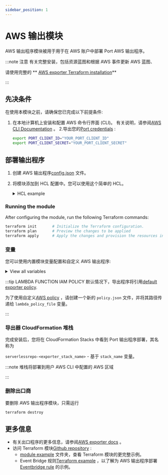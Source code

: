 ```yaml
---
sidebar_position: 1
---
```


# AWS 输出模块

AWS 输出程序模块被用于用于在 AWS 账户中部署 Port AWS 输出程序。

:::note  注意 有关完整安装，包括资源蓝图和根据 AWS 事件更新 AWS 蓝图、

请使用完整的 ** [AWS exporter Terraform installation](/build-your-software-catalog/sync-data-to-catalog/cloud-providers/aws/Installation.md#terraform-installation-recommended)**

:::

## 先决条件

在使用本模块之前，请确保您已完成以下前提条件: 

1. 在本地计算机上安装和配置 AWS 命令行界面 (CLI)。
    有关说明，请参阅[AWS CLI Documentation](https://docs.aws.amazon.com/cli/latest/userguide/cli-chap-getting-started.html) 。
2.导出您的[Port credentials](https://docs.getport.io/build-your-software-catalog/sync-data-to-catalog/api/#find-your-port-credentials) : 


   ```bash
   export PORT_CLIENT_ID="YOUR_PORT_CLIENT_ID"
   export PORT_CLIENT_SECRET="YOUR_PORT_CLIENT_SECRET"
   ```


## 部署输出程序

1. 创建 AWS 输出程序[config.json](/build-your-software-catalog/sync-data-to-catalog/cloud-providers/aws/aws.md#exporter-configjson-file) 文件。
2. 将模块添加到 HCL 配置中。您可以使用这个简单的 HCL。
      <details>
      <summary>HCL example</summary>

   ```hcl
   data "aws_region" "current" {}
   data "aws_caller_identity" "current" {}

   module "port_aws_exporter" {
      source  = "port-labs/port-exporter/aws"
      version = "0.1.1"
      config_json   = "${path.module}/examples/run_module_example/config.json"
      lambda_policy = "${path.module}/defaults/policy.json"
      bucket_name = "port-aws-exporter-${data.aws_region.current.name}-${data.aws_caller_identity.current.account_id}"
   }
   ```

   </details>

### Running the module

After configuring the module, run the following Terraform commands:

```bash
terraform init       # Initialize the Terraform configuration.
terraform plan       # Preview the changes to be applied
terraform apply      # Apply the changes and provision the resources in your AWS account, providing the path to your variables file using the --var-file option.
```

### 变量

您可以使用内置模块变量配置和自定义 AWS 输出程序: 

<details>
<summary>View all variables</summary>

`stack_name` - CloudFormation 堆栈的名称。

`secret_name` - Port凭据的secret名称。

您也可以使用 `custom_port_credentials_secret_arn` 变量来提供现有的secret。

`create_bucket` - 是为出口程序配置创建一个新的数据桶，还是使用现有的数据桶。

`bucket_name` - 用于导出配置的 bucket 名称。 Lambda 也会用它来写入中间临时文件。

`config_json` -(必填)导出器配置的文件路径/JSON 格式字符串。

`config_s3_key` - (必填)导出器配置的 s3 密钥名称。

`function_name` - AWS Lambda 函数的名称。

iam_policy_name` - Port 输出者角色的策略名称。

custom_port_credentials_secret_arn` - (可选)Port凭据(客户 ID 和客户secret)的secret ARN。

secret值的格式应为: `{"id":"<PORT_CLIENT_ID>"，"clientSecret":"<PORT_CLIENT_SECRET>"}`

`lambda_policy` -(可选)要授予 Lambda 函数的 AWS 策略 json 的路径或 JSON 格式字符串。 如果未被用于，则使用默认的导出器策略。

`events_queue_name` - 发送到 Port 输出程序的事件队列名称。

`schedule_state` - `ENABLED` 或 `DISABLED`。 建议仅在成功运行一次后启用。 同时确保更新计划表达式的时间间隔，使其长于出口程序的执行时间。

`schedule_expression` -(必填) 时间表表达式，用于定义输出程序的事件时间表，如下所示[spec](https://docs.aws.amazon.com/lambda/latest/dg/services-cloudwatchevents-expressions.html) 。

</details>

:::tip  LAMBDA FUNCTION IAM POLICY 默认情况下，导出程序将引用[default exporter policy](https://github.com/port-labs/terraform-aws-port-exporter/blob/main/defaults/policy.json).

为了使用自定义[AWS policy](https://docs.aws.amazon.com/IAM/latest/UserGuide/access_policies.html) ，请创建一个新的 `policy.json` 文件，并将其路径传递给 `lambda_policy_file` 变量。

:::

### 导出器 CloudFormation 堆栈

完成安装后，您将在 CloudFormation Stacks 中看到 Port 输出程序部署，其名称为

`serverlessrepo-<exporter_stack_name>` - 基于 `stack_name` 变量。

:::note 堆栈将部署到用户 AWS CLI 中配置的 AWS 区域

:::

### 删除出口商

要删除 AWS 输出程序模块，只需运行

```bash
terraform destroy
```

## 更多信息

* 有关出口程序的更多信息，请参阅[AWS exporter docs](https://docs.getport.io/build-your-software-catalog/sync-data-to-catalog/cloud-providers/aws/) 。
* 访问 Terraform 模块[Github repository](https://github.com/port-labs/terraform-aws-port-exporter) : 
    - [module example](https://github.com/port-labs/terraform-aws-port-exporter/tree/main/examples/run_module_example) 文件夹，查看 Terraform 模块的更完整示例。
    - Event Bridge 规则[Terraform example](https://github.com/port-labs/terraform-aws-port-exporter/tree/main/examples/terraform_deploy_eventbridge_rule) ，以了解为 AWS 输出程序部署[Eventbridge rule](https://docs.aws.amazon.com/eventbridge/latest/userguide/eb-rules.html) 的示例。

